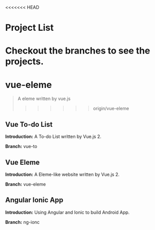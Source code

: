 <<<<<<< HEAD
# Project List

Checkout the branches to see the projects.
=======
# vue-eleme

> A eleme written by vue.js
>>>>>>> origin/vue-eleme

## Vue To-do List

**Introduction:** A To-do List written by Vue.js 2.

**Branch:** vue-to

## Vue Eleme

**Introduction:** A Eleme-like website written by Vue.js 2.

**Branch:**  vue-eleme

## Angular Ionic App

**Introduction:** Using Angular and Ionic to build Android App.

**Branch:** ng-ionc



